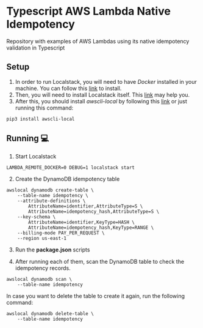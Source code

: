 # Typescript AWS Lambda Native Idempotency
Repository with examples of AWS Lambdas using its native idempotency validation in Typescript

## Setup
1. In order to run Localstack, you will need to have *Docker* installed in your machine. 
You can follow this [link](https://www.digitalocean.com/community/tutorials/how-to-install-and-use-docker-on-ubuntu-20-04-pt) to install.
2. Then, you will need to install Localstack itself. 
This [link](https://github.com/localstack/localstack) may help you.
3. After this, you should install *awscli-local* by following this [link](https://pypi.org/project/awscli-local/) or just running this command:

``` shell
pip3 install awscli-local
```

## Running :computer:
1. Start Localstack
``` shell
LAMBDA_REMOTE_DOCKER=0 DEBUG=1 localstack start
```

2. Create the DynamoDB idempotency table
``` shell
awslocal dynamodb create-table \
    --table-name idempotency \
    --attribute-definitions \
        AttributeName=identifier,AttributeType=S \
        AttributeName=idempotency_hash,AttributeType=S \
    --key-schema \
        AttributeName=identifier,KeyType=HASH \
        AttributeName=idempotency_hash,KeyType=RANGE \
    --billing-mode PAY_PER_REQUEST \
    --region us-east-1
```

3. Run the **package.json** scripts

4. After running each of them, scan the DynamoDB table to check the idempotency records.
``` shell
awslocal dynamodb scan \
    --table-name idempotency
```

In case you want to delete the table to create it again, run the following command:
``` shell
awslocal dynamodb delete-table \
    --table-name idempotency
```
